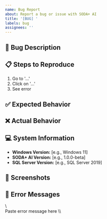 ```yaml
---
name: Bug Report
about: Report a bug or issue with SODA+ AI
title: '[BUG] '
labels: bug
assignees: ''
---
```


## 🐛 Bug Description


## 📋 Steps to Reproduce
1. Go to '...'
2. Click on '...'
3. See error

## ✅ Expected Behavior


## ❌ Actual Behavior


## 💻 System Information
- **Windows Version:** [e.g., Windows 11]
- **SODA+ AI Version:** [e.g., 1.0.0-beta]
- **SQL Server Version:** [e.g., SQL Server 2019]

## 📸 Screenshots


## 📝 Error Messages
\\\
Paste error message here
\\\
